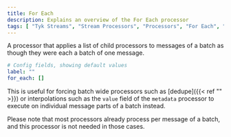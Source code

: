 ```yaml
---
title: For Each
description: Explains an overview of the For Each processor
tags: [ "Tyk Streams", "Stream Processors", "Processors", "For Each", "For" ]
---
```


A processor that applies a list of child processors to messages of a batch as though they were each a batch of one message.

```yml
# Config fields, showing default values
label: ""
for_each: []
```

This is useful for forcing batch wide processors such as [dedupe]({{< ref "" >}}) or interpolations such as the `value` field of the `metadata` processor to execute on individual message parts of a batch instead.

Please note that most processors already process per message of a batch, and this processor is not needed in those cases.
